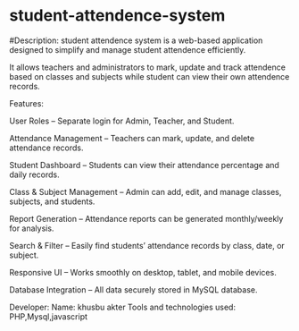 # student-attendence-system

#Description:
student attendence system is a web-based application designed to simplify and manage student attendence efficiently. 

It allows teachers and administrators to mark, update and track attendence based on classes and subjects while student can view their own attendence records.

Features:

User Roles – Separate login for Admin, Teacher, and Student.

Attendance Management – Teachers can mark, update, and delete attendance records.

Student Dashboard – Students can view their attendance percentage and daily records.

Class & Subject Management – Admin can add, edit, and manage classes, subjects, and students.

Report Generation – Attendance reports can be generated monthly/weekly for analysis.

Search & Filter – Easily find students’ attendance records by class, date, or subject.

Responsive UI – Works smoothly on desktop, tablet, and mobile devices.

Database Integration – All data securely stored in MySQL database.

Developer:
Name: khusbu akter
Tools and technologies used: PHP,Mysql,javascript 
